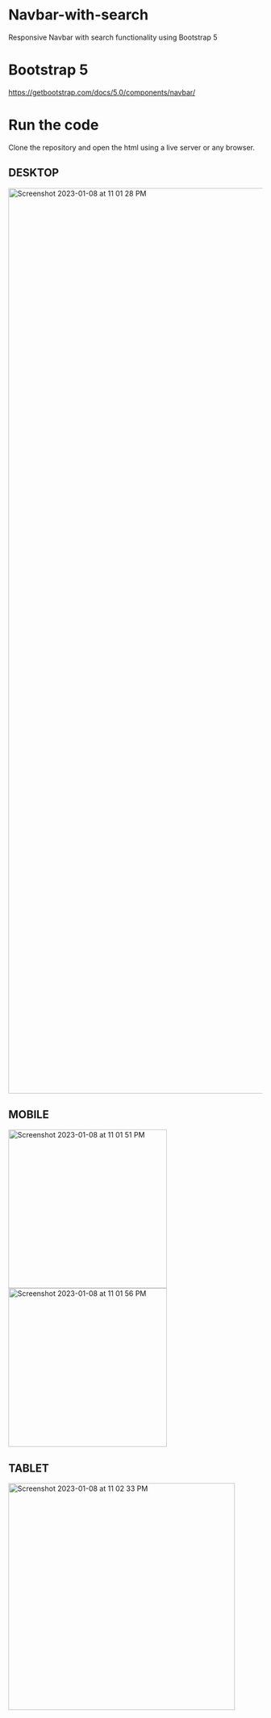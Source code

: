 # Navbar-with-search
Responsive Navbar with search functionality using Bootstrap 5

# Bootstrap 5
https://getbootstrap.com/docs/5.0/components/navbar/

# Run the code
Clone the repository and open the html using a live server or any browser.


## DESKTOP

<img width="1792" alt="Screenshot 2023-01-08 at 11 01 28 PM" src="https://user-images.githubusercontent.com/55907622/211210539-c83208a1-c7f2-4b2d-93e4-4def73625f8c.png">

## MOBILE

<img width="314" alt="Screenshot 2023-01-08 at 11 01 51 PM" src="https://user-images.githubusercontent.com/55907622/211210552-845fd592-6935-4d7a-9927-da35aceef6d4.png">


<img width="314" alt="Screenshot 2023-01-08 at 11 01 56 PM" src="https://user-images.githubusercontent.com/55907622/211210566-67994ce4-7d0d-4264-ad64-2f550500063a.png">

## TABLET

<img width="449" alt="Screenshot 2023-01-08 at 11 02 33 PM" src="https://user-images.githubusercontent.com/55907622/211210562-06cddf01-4023-495f-abfa-e898f1112fc9.png">
